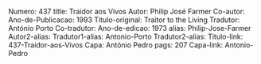 Numero: 437
title: Traidor aos Vivos
Autor: Philip José Farmer
Co-autor: 
Ano-de-Publicacao: 1993
Titulo-original: Traitor to the Living
Tradutor: António Porto
Co-tradutor: 
Ano-de-edicao: 1973
alias: Philip-Jose-Farmer
Autor2-alias: 
Tradutor1-alias: Antonio-Porto
Tradutor2-alias: 
Titulo-link: 437-Traidor-aos-Vivos
Capa: António Pedro
pags: 207
Capa-link: Antonio-Pedro